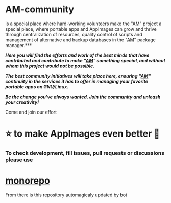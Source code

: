 # AM-community
is a special place where hard-working volunteers make the "[AM](https://github.com/ivan-hc/AM)" project a special place, where portable apps and AppImages can grow and thrive through centralization of resources, quality control of scripts and management of alternative and backup databases in the "[AM](https://github.com/ivan-hc/AM)" package manager.***

***Here you will find the efforts and work of the best minds that have contributed and contribute to make "[AM](https://github.com/ivan-hc/AM)" something special, and without whom this project would not be possible.***

***The best community initiatives will take place here, ensuring "[AM](https://github.com/ivan-hc/AM)" continuity in the services it has to offer in managing your favorite portable apps on GNU/Linux.***

***Be the change you've always wanted. Join the community and unleash your creativity!***

Come and join our effort
# ⭐ to make AppImages even better 🚀

### To check development, fill issues, pull requests or discussions please use

# [monorepo](https://github.com/AM-community/monorepo)
From there is this repository automagicaly updated by bot
